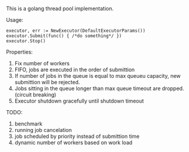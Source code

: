 This is a golang thread pool implementation.

Usage:
```
executor, err := NewExecutor(DefaultExecutorParams())
executor.Submit(func() { /*do something*/ })
executor.Stop()
```

Properties:

1. Fix number of workers
2. FIFO, jobs are executed in the order of submittion
3. If number of jobs in the queue is equal to max queueu capacity, new submittion will be rejected.
4. Jobs sitting in the queue longer than max queue timeout are dropped. (circuit breaking)
5. Executor shutdown gracefully until shutdown timeout

TODO:
1. benchmark
2. running job cancelation
3. job scheduled by priority instead of submittion time
4. dynamic number of workers based on work load

